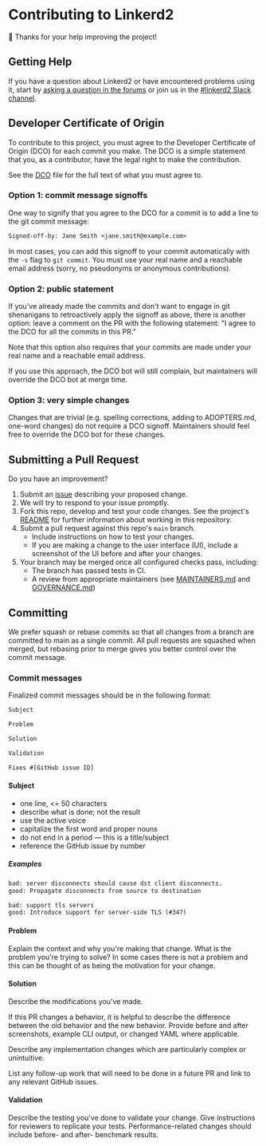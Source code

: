 # Contributing to Linkerd2 #

:balloon: Thanks for your help improving the project!

## Getting Help ##

If you have a question about Linkerd2 or have encountered problems using it,
start by [asking a question in the forums][discourse] or join us in the
[#linkerd2 Slack channel][slack].

## Developer Certificate of Origin ##

To contribute to this project, you must agree to the Developer Certificate of
Origin (DCO) for each commit you make. The DCO is a simple statement that you,
as a contributor, have the legal right to make the contribution.

See the [DCO](DCO) file for the full text of what you must agree to.

### Option 1: commit message signoffs ###

One way to signify that you agree to the DCO for a commit is to add a line to
the git commit message:

```txt
Signed-off-by: Jane Smith <jane.smith@example.com>
```

In most cases, you can add this signoff to your commit automatically with the
`-s` flag to `git commit`. You must use your real name and a reachable email
address (sorry, no pseudonyms or anonymous contributions).

### Option 2: public statement ###

If you've already made the commits and don't want to engage in git shenanigans
to retroactively apply the signoff as above, there is another option: leave a
comment on the PR with the following statement: "I agree to the DCO for all the
commits in this PR."

Note that this option also requires that your commits are made under your real
name and a reachable email address.

If you use this approach, the DCO bot will still complain, but maintainers will
override the DCO bot at merge time.

### Option 3: very simple changes ###

Changes that are trivial (e.g. spelling corrections, adding to ADOPTERS.md,
one-word changes) do not require a DCO signoff. Maintainers should feel free to
override the DCO bot for these changes.

## Submitting a Pull Request ##

Do you have an improvement?

1. Submit an [issue][issue] describing your proposed change.
2. We will try to respond to your issue promptly.
3. Fork this repo, develop and test your code changes. See the project's
   [README](README.md) for further information about working in this repository.
4. Submit a pull request against this repo's `main` branch.
    - Include instructions on how to test your changes.
    - If you are making a change to the user interface (UI), include a
      screenshot of the UI before and after your changes.
5. Your branch may be merged once all configured checks pass, including:
    - The branch has passed tests in CI.
    - A review from appropriate maintainers (see
      [MAINTAINERS.md](MAINTAINERS.md) and [GOVERNANCE.md](GOVERNANCE.md))

## Committing ##

We prefer squash or rebase commits so that all changes from a branch are
committed to main as a single commit. All pull requests are squashed when
merged, but rebasing prior to merge gives you better control over the commit
message.

### Commit messages ###

Finalized commit messages should be in the following format:

```txt
Subject

Problem

Solution

Validation

Fixes #[GitHub issue ID]
```

#### Subject ####

- one line, <= 50 characters
- describe what is done; not the result
- use the active voice
- capitalize the first word and proper nouns
- do not end in a period — this is a title/subject
- reference the GitHub issue by number

##### Examples #####

```txt
bad: server disconnects should cause dst client disconnects.
good: Propagate disconnects from source to destination
```

```txt
bad: support tls servers
good: Introduce support for server-side TLS (#347)
```

#### Problem ####

Explain the context and why you're making that change.  What is the problem
you're trying to solve? In some cases there is not a problem and this can be
thought of as being the motivation for your change.

#### Solution ####

Describe the modifications you've made.

If this PR changes a behavior, it is helpful to describe the difference between
the old behavior and the new behavior. Provide before and after screenshots,
example CLI output, or changed YAML where applicable.

Describe any implementation changes which are particularly complex or
unintuitive.

List any follow-up work that will need to be done in a future PR and link to any
relevant GitHub issues.

#### Validation ####

Describe the testing you've done to validate your change.  Give instructions for
reviewers to replicate your tests.  Performance-related changes should include
before- and after- benchmark results.

[discourse]: https://discourse.linkerd.io/c/linkerd2
[issue]: https://github.com/linkerd/linkerd2/issues/new
[slack]: http://slack.linkerd.io/
